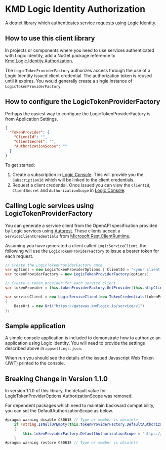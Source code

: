 # KMD Logic Identity Authorization

A dotnet library which authenticates service requests using Logic Identity.

## How to use this client library

In projects or components where you need to use services authenticated with Logic Identity, add a NuGet package reference to [Kmd.Logic.Identity.Authorization](https://www.nuget.org/packages/Kmd.Logic.Identity.Authorization).

The `LogicTokenProviderFactory` authorizes access through the use of a Logic Identity issued client credential. The authorization token is reused until it  expires. You would generally create a single instance of `LogicTokenProviderFactory`.

## How to configure the LogicTokenProviderFactory

Perhaps the easiest way to configure the LogicTokenProviderFactory is from Application Settings.

```json
{
  "TokenProvider": {
    "ClientId": "",
    "ClientSecret": "",
    "AuthorizationScope": ""
  }
}
```

To get started:

1. Create a subscription in [Logic Console](https://console.kmdlogic.io). This will provide you the `SubscriptionId` which will be linked to the client credentials.
2. Request a client credential. Once issued you can view the `ClientId`, `ClientSecret` and `AuthorizationScope` in [Logic Console](https://console.kmdlogic.io).

## Calling Logic services using LogicTokenProviderFactory

You can generate a service client from the OpenAPI specification provided by Logic services using [Autorest](https://github.com/Azure/autorest).
These clients accept a `ServiceClientCredentials` from [Microsoft.Rest.ClientRuntime](https://www.nuget.org/packages/Microsoft.Rest.ClientRuntime).

Assuming you have generated a client called `LogicServiceClient`, the following will use the `LogicTokenProviderFactory` to issue a bearer token for each request.

```csharp
// Create the LogicTokenProviderFactory once
var options = new LogicTokenProviderOptions { ClientId = "<your client id>", ClientSecret = "<your client secret>" };
var tokenProviderFactory = new LogicTokenProviderFactory(options);

// Create a token provider for each service client
var tokenProvider = this.tokenProviderFactory.GetProvider(this.httpClient);

var serviceClient = new LogicServiceClient(new TokenCredentials(tokenProvider))
{
    BaseUri = new Uri("https://gateway.kmdlogic.io/service/v1")
};
```

## Sample application

A simple console application is included to demonstrate how to authorize an application using Logic Identity. You will need to provide the settings described above in `appsettings.json`.

When run you should see the details of the issued Javascript Web Token (JWT) printed to the console.

## Breaking Change in Version 1.1.0

In version 1.1.0 of this library, the default value for LogicTokenProviderOptions.AuthorizationScope was removed.

For dependent packages which need to maintain backward compatibility, you can set the DefaultAuthorizationScope as below.

```csharp
#pragma warning disable CS0618 // Type or member is obsolete
    if (string.IsNullOrEmpty(this.tokenProviderFactory.DefaultAuthorizationScope))
    {
        this.tokenProviderFactory.DefaultAuthorizationScope = "https://logicidentityprod.onmicrosoft.com/bb159109-0ccd-4b08-8d0d-80370cedda84/.default";
    }
#pragma warning restore CS0618 // Type or member is obsolete
```